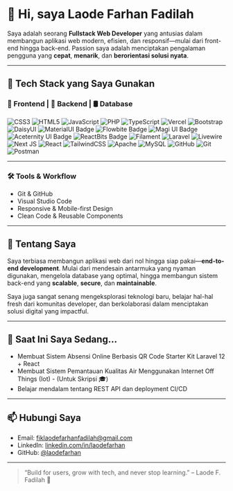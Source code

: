 # 👋 Hi, saya Laode Farhan Fadilah

Saya adalah seorang **Fullstack Web Developer** yang antusias dalam membangun aplikasi web modern, efisien, dan responsif—mulai dari front-end hingga back-end. Passion saya adalah menciptakan pengalaman pengguna yang **cepat**, **menarik**, dan **berorientasi solusi nyata**.

---

## 🚀 Tech Stack yang Saya Gunakan

### 🔷 Frontend | 🔶 Backend | 🛢️ Database
![CSS3](https://img.shields.io/badge/css3-%231572B6.svg?style=for-the-badge&logo=css3&logoColor=white) ![HTML5](https://img.shields.io/badge/html5-%23E34F26.svg?style=for-the-badge&logo=html5&logoColor=white) ![JavaScript](https://img.shields.io/badge/javascript-%23323330.svg?style=for-the-badge&logo=javascript&logoColor=%23F7DF1E) ![PHP](https://img.shields.io/badge/php-%23777BB4.svg?style=for-the-badge&logo=php&logoColor=white) ![TypeScript](https://img.shields.io/badge/typescript-%23007ACC.svg?style=for-the-badge&logo=typescript&logoColor=white) ![Vercel](https://img.shields.io/badge/vercel-%23000000.svg?style=for-the-badge&logo=vercel&logoColor=white) ![Bootstrap](https://img.shields.io/badge/bootstrap-%238511FA.svg?style=for-the-badge&logo=bootstrap&logoColor=white) ![DaisyUI](https://img.shields.io/badge/daisyui-5A0EF8?style=for-the-badge&logo=daisyui&logoColor=white) ![MaterialUI Badge](https://img.shields.io/badge/MUI-007FFF.svg?style=for-the-badge&logo=mui&logoColor=white) ![Flowbite Badge](https://img.shields.io/badge/Flowbite-38BDF8.svg?style=for-the-badge&logoColor=white) ![Magi UI Badge](https://img.shields.io/badge/Magi%20UI-8B5CF6.svg?style=for-the-badge&logoColor=white) ![Aceternity UI Badge](https://img.shields.io/badge/Aceternity%20UI-0F172A.svg?style=for-the-badge&logoColor=white) ![ReactBits Badge](https://img.shields.io/badge/ReactBits-3B82F6.svg?style=for-the-badge&logoColor=white) ![Filament](https://img.shields.io/badge/Filament-FFAA00?style=for-the-badge&logoColor=%23000000) ![Laravel](https://img.shields.io/badge/laravel-%23FF2D20.svg?style=for-the-badge&logo=laravel&logoColor=white) ![Livewire](https://img.shields.io/badge/livewire-%234e56a6.svg?style=for-the-badge&logo=livewire&logoColor=white) ![Next JS](https://img.shields.io/badge/Next-black?style=for-the-badge&logo=next.js&logoColor=white) ![React](https://img.shields.io/badge/react-%2320232a.svg?style=for-the-badge&logo=react&logoColor=%2361DAFB) ![TailwindCSS](https://img.shields.io/badge/tailwindcss-%2338B2AC.svg?style=for-the-badge&logo=tailwind-css&logoColor=white) ![Apache](https://img.shields.io/badge/apache-%23D42029.svg?style=for-the-badge&logo=apache&logoColor=white) ![MySQL](https://img.shields.io/badge/mysql-4479A1.svg?style=for-the-badge&logo=mysql&logoColor=white) ![GitHub](https://img.shields.io/badge/github-%23121011.svg?style=for-the-badge&logo=github&logoColor=white) ![Git](https://img.shields.io/badge/git-%23F05033.svg?style=for-the-badge&logo=git&logoColor=white) ![Postman](https://img.shields.io/badge/Postman-FF6C37?style=for-the-badge&logo=postman&logoColor=white)

---

### 🛠️ Tools & Workflow
- Git & GitHub
- Visual Studio Code
- Responsive & Mobile-first Design
- Clean Code & Reusable Components

---

## 🧠 Tentang Saya

Saya terbiasa membangun aplikasi web dari nol hingga siap pakai—**end-to-end development**. Mulai dari mendesain antarmuka yang nyaman digunakan, mengelola database yang optimal, hingga membangun sistem back-end yang **scalable**, **secure**, dan **maintainable**.

Saya juga sangat senang mengeksplorasi teknologi baru, belajar hal-hal fresh dari komunitas developer, dan berkolaborasi dalam menciptakan solusi digital yang impactful.

---

## 🌱 Saat Ini Saya Sedang...
- Membuat Sistem Absensi Online Berbasis QR Code Starter Kit Laravel 12 + React
- Membuat Sistem Pemantauan Kualitas Air Menggunakan Internet Off Things (Iot) - (Untuk Skripsi 🎓)
- Belajar mendalam tentang REST API dan deployment CI/CD

---

## 📫 Hubungi Saya

- Email: fiklaodefarhanfadilah@gmail.com
- LinkedIn: [linkedin.com/in/laodefarhan](https://linkedin.com/in/laode-farhan-fadilah-195a35368)
- GitHub: [@laodefarhan](https://github.com/laodefarhan)

---

> “Build for users, grow with tech, and never stop learning.” – Laode F. Fadilah 🚀

